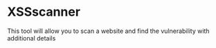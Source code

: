 # XSSscanner
This tool will allow you to scan a website and find the vulnerability with additional details 
